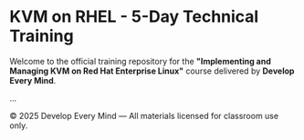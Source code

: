 # KVM on RHEL - 5-Day Technical Training

Welcome to the official training repository for the **"Implementing and Managing KVM on Red Hat Enterprise Linux"** course delivered by **Develop Every Mind**.

...

© 2025 Develop Every Mind — All materials licensed for classroom use only.
